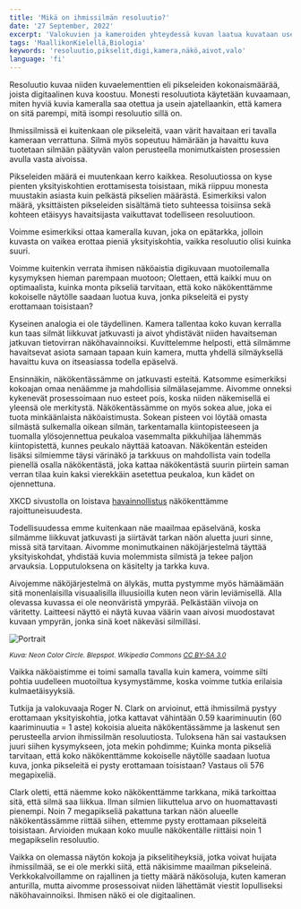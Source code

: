 ```yaml
---
title: 'Mikä on ihmissilmän resoluutio?'
date: '27 September, 2022'
excerpt: 'Valokuvien ja kameroiden yhteydessä kuvan laatua kuvataan usein pikseleinä. Miten laadukasta kuvaa omat silmämme tuottavat?'
tags: 'MaallikonKielellä,Biologia'
keywords: 'resoluutio,pikselit,digi,kamera,näkö,aivot,valo'
language: 'fi'
---
```


Resoluutio kuvaa niiden kuvaelementtien eli pikseleiden kokonaismäärää, joista digitaalinen kuva koostuu. Monesti resoluutiota käytetään kuvaamaan, miten hyviä kuvia kameralla saa otettua ja usein ajatellaankin, että kamera on sitä parempi, mitä isompi resoluutio sillä on.

Ihmissilmissä ei kuitenkaan ole pikseleitä, vaan värit havaitaan eri tavalla kameraan verrattuna. Silmä myös sopeutuu hämärään ja havaittu kuva tuotetaan silmään päätyvän valon perusteella monimutkaisten prosessien avulla vasta aivoissa.

Pikseleiden määrä ei muutenkaan kerro kaikkea. Resoluutiossa on kyse pienten yksityiskohtien erottamisesta toisistaan, mikä riippuu monesta muustakin asiasta kuin pelkästä pikselien määrästä. Esimerkiksi valon määrä, yksittäisten pikseleiden sisältämä tieto suhteessa toisiinsa sekä kohteen etäisyys havaitsijasta vaikuttavat todelliseen resoluutioon.

Voimme esimerkiksi ottaa kameralla kuvan, joka on epätarkka, jolloin kuvasta on vaikea erottaa pieniä yksityiskohtia, vaikka resoluutio olisi kuinka suuri.

Voimme kuitenkin verrata ihmisen näköaistia digikuvaan muotoilemalla kysymyksen hieman parempaan muotoon; Olettaen, että kaikki muu on optimaalista, kuinka monta pikseliä tarvitaan, että koko näkökenttämme kokoiselle näytölle saadaan luotua kuva, jonka pikseleitä ei pysty erottamaan toisistaan?

Kyseinen analogia ei ole täydellinen. Kamera tallentaa koko kuvan kerralla kun taas silmät liikkuvat jatkuvasti ja aivot yhdistävät niiden havaitseman jatkuvan tietovirran näköhavainnoiksi. Kuvittelemme helposti, että silmämme havaitsevat asiota samaan tapaan kuin kamera, mutta yhdellä silmäyksellä havaittu kuva on itseasiassa todella epäselvä.

Ensinnäkin, näkökentässämme on jatkuvasti esteitä. Katsomme esimerkiksi kokoajan omaa nenäämme ja mahdollisia silmälasejamme. Aivomme onneksi kykenevät prosessoimaan nuo esteet pois, koska niiden näkemisellä ei yleensä ole merkitystä. Näkökentässämme on myös sokea alue, joka ei tuota minkäänlaista näköaistimusta. Sokean pisteen voi löytää omasta silmästä sulkemalla oikean silmän, tarkentamalla kiintopisteeseen ja tuomalla ylösojennettua peukaloa vasemmalta pikkuhiljaa lähemmäs kiintopistettä, kunnes peukalo näyttää katoavan. Näkökentän esteiden lisäksi silmiemme täysi värinäkö ja tarkkuus on mahdollista vain todella pienellä osalla näkökentästä, joka kattaa näkökentästä suurin piirtein saman verran tilaa kuin kaksi vierekkäin asetettua peukaloa, kun kädet on ojennettuna.

XKCD sivustolla on loistava [havainnollistus](https://xkcd.com/1080/large/) näkökenttämme rajoittuneisuudesta.

Todellisuudessa emme kuitenkaan näe maailmaa epäselvänä, koska silmämme liikkuvat jatkuvasti ja siirtävät tarkan näön aluetta juuri sinne, missä sitä tarvitaan. Aivomme monimutkainen näköjärjestelmä täyttää yksityiskohdat, yhdistää kuvia molemmista silmistä ja tekee paljon arvauksia. Lopputuloksena on käsitelty ja tarkka kuva.

Aivojemme näköjärjestelmä on älykäs, mutta pystymme myös hämäämään sitä monenlaisilla visuaalisilla illuusioilla kuten neon värin leviämisellä. Alla olevassa kuvassa ei ole neonväristä ympyrää. Pelkästään viivoja on väritetty. Laitteesi näyttö ei näytä kuvaa väärin vaan aivosi muodostavat kuvaan ympyrän, jonka sinä koet näkeväsi silmilläsi.

<picture>
  <source srcset="/images/posts/what-is-the-resolution-of-human-eye/neon_color_circle.webp" type="image/webp"  />
  <source srcset="/images/posts/what-is-the-resolution-of-human-eye/neon_color_circle.jpg" type="image/jpeg" />
  <img src="/images/posts/what-is-the-resolution-of-human-eye/neon_color_circle.jpg" alt="Portrait" style="max-width: calc(100vw - 4em)" loading="lazy"/>
</picture>

_<sup>Kuva: Neon Color Circle. Blepspot. Wikipedia Commons [CC BY-SA 3.0](https://creativecommons.org/licenses/by-sa/3.0/)</sup>_

Vaikka näköaistimme ei toimi samalla tavalla kuin kamera, voimme silti pohtia uudelleen muotoiltua kysymystämme, koska voimme tutkia erilaisia kulmaetäisyyksiä.

Tutkija ja valokuvaaja Roger N. Clark on arvioinut, että ihmissilmä pystyy erottamaan yksityiskohtia, jotka kattavat vähintään 0.59 kaariminuutin (60 kaariminuutia = 1 aste) kokoisia alueita näkökentässämme ja laskenut sen perusteella arvion ihmissilmän resoluutiosta. Tuloksena hän sai vastauksen juuri siihen kysymykseen, jota mekin pohdimme; Kuinka monta pikseliä tarvitaan, että koko näkökenttämme kokoiselle näytölle saadaan luotua kuva, jonka pikseleitä ei pysty erottamaan toisistaan? Vastaus oli 576 megapixeliä.

Clark oletti, että näemme koko näkökenttämme tarkkana, mikä tarkoittaa sitä, että silmä saa liikkua. Ilman silmien liikuttelua arvo on huomattavasti pienempi. Noin 7 megapikseliä pakattuna tarkan näön alueelle näkökentässämme riittää siihen, ettemme pysty erottamaan pikseleitä toisistaan. Arvioiden mukaan koko muulle näkökentälle riittäisi noin 1 megapikselin resoluutio.

Vaikka on olemassa näytön kokoja ja pikselitiheyksiä, jotka voivat huijata ihmissilmää, se ei ole merkki siitä, että näkisimme maailman pikseleinä. Verkkokalvoillamme on rajallinen ja tietty määrä näkösoluja, kuten kameran anturilla, mutta aivomme prosessoivat niiden lähettämät viestit lopulliseksi näköhavainnoiksi. Ihmisen näkö ei ole digitaalinen.
